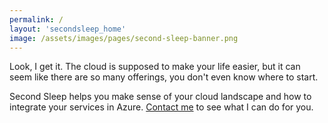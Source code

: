 ```yaml
---
permalink: /
layout: 'secondsleep_home'
image: /assets/images/pages/second-sleep-banner.png
---
```

Look, I get it. The cloud is supposed to make your life easier, but it can seem like there are so many offerings, you don't even know where to start.

Second Sleep helps you make sense of your cloud landscape and how to integrate your services in Azure. [Contact me](/contact) to see what I can do for you.